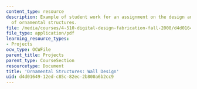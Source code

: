 ```yaml
---
content_type: resource
description: Example of student work for an assignment on the design and fabrication
  of ornamental structures.
file: /media/courses/4-510-digital-design-fabrication-fall-2008/d4d0164912edc85c82ec2b800a6b2cc9_assn5_example1.pdf
file_type: application/pdf
learning_resource_types:
- Projects
ocw_type: OCWFile
parent_title: Projects
parent_type: CourseSection
resourcetype: Document
title: 'Ornamental Structures: Wall Design'
uid: d4d01649-12ed-c85c-82ec-2b800a6b2cc9
---
```

